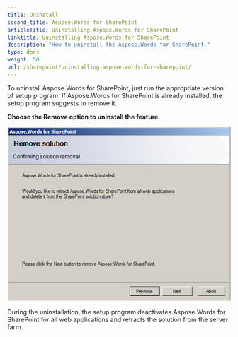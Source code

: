 ```yaml
---
title: Uninstall
second_title: Aspose.Words for SharePoint
articleTitle: Uninstalling Aspose.Words for SharePoint
linktitle: Uninstalling Aspose.Words for SharePoint
description: "How to uninstall the Aspose.Words for SharePoint."
type: docs
weight: 50
url: /sharepoint/uninstalling-aspose-words-for-sharepoint/
---
```


To uninstall Aspose.Words for SharePoint, just run the appropriate version of setup program. If Aspose.Words for SharePoint is already installed, the setup program suggests to remove it.

**Choose the Remove option to uninstall the feature.** 

![todo:image_alt_text](uninstalling-aspose-words-for-sharepoint-1.png)

During the uninstallation, the setup program deactivates Aspose.Words for SharePoint for all web applications and retracts the solution from the server farm.
